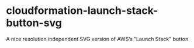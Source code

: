 # cloudformation-launch-stack-button-svg
A nice resolution independent SVG version of AWS’s "Launch Stack" button
